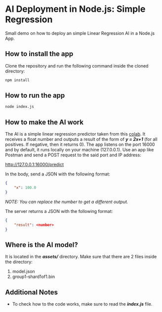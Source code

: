 # AI Deployment in Node.js: Simple Regression
Small demo on how to deploy an simple Linear Regression AI in a Node.js App.

## How to install the app
Clone the repository and run the following command inside the cloned directory:

```bat
npm install
```

## How to run the app

```bat
node index.js
```

## How to make the AI work
The AI is a simple linear regression predictor taken from this [colab](https://colab.research.google.com/drive/1fCnJRyOl71Pho3y-ZcSFil9KvV6edX9V). It receives a float number and outputs a result of the form of  *__y = 2x+1__* (for all positives. If negative, then it returns 0).
The app listens on the port 16000 and by default, it runs locally on your machine (127.0.0.1).
Use an app like Postman and send a POST request to the said port and IP address:

http://127.0.0.1:16000/predict

In the body, send a JSON with the following format:

```json
{
	"x": 100.0
}
```

*NOTE: You can replace the number to get a different output.*

The server returns a JSON with the following format:


```json
{
	"result": <number>
}
```

## Where is the AI model?
It is located in the *__assets/__* directory. Make sure that there are 2 files inside the directory:
1. model.json
2. group1-shard1of1.bin

## Additional Notes
* To check how to the code works, make sure to read the *__index.js__* file.